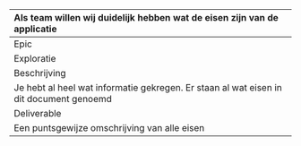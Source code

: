 |Als team willen wij duidelijk hebben wat de eisen zijn van de applicatie|
|:----|
|Epic|
|Exploratie|
|Beschrijving|
|Je hebt al heel wat informatie gekregen. Er staan al wat eisen in dit document genoemd| maar deze lijst is mogelijk incompleet of onduidelijk. Het is belangrijk om alle onduidelijkheden uitgezocht te hebben voordat je groot werk gaat verzetten.|
|Deliverable|
|Een puntsgewijze omschrijving van alle eisen|
